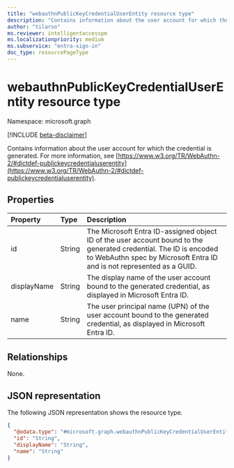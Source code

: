```yaml
---
title: "webauthnPublicKeyCredentialUserEntity resource type"
description: "Contains information about the user account for which the credential is generated."
author: "tilarso"
ms.reviewer: intelligentaccesspm
ms.localizationpriority: medium
ms.subservice: "entra-sign-in"
doc_type: resourcePageType
---
```


# webauthnPublicKeyCredentialUserEntity resource type

Namespace: microsoft.graph

[!INCLUDE [beta-disclaimer](../../includes/beta-disclaimer.md)]

Contains information about the user account for which the credential is generated. For more information, see [https://www.w3.org/TR/WebAuthn-2/#dictdef-publickeycredentialuserentity](https://www.w3.org/TR/WebAuthn-2/#dictdef-publickeycredentialuserentity). 


## Properties
|Property|Type|Description|
|:---|:---|:---|
|id|String|The Microsoft Entra ID-assigned object ID of the user account bound to the generated credential. The ID is encoded to WebAuthn spec by Microsoft Entra ID and is not represented as a GUID.|  
|displayName|String|The display name of the user account bound to the generated credential, as displayed in Microsoft Entra ID.|  
|name|String|The user principal name (UPN) of the user account bound to the generated credential, as displayed in Microsoft Entra ID.|  

## Relationships
None.

## JSON representation
The following JSON representation shows the resource type.
<!-- {
  "blockType": "resource",
  "@odata.type": "microsoft.graph.webauthnPublicKeyCredentialUserEntity"
}
-->
``` json
{
  "@odata.type": "#microsoft.graph.webauthnPublicKeyCredentialUserEntity",
  "id": "String",
  "displayName": "String",
  "name": "String"
}
```

